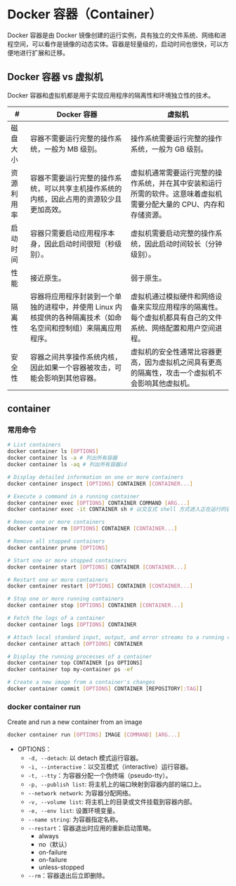 # Docker 容器（Container）

Docker 容器是由 Docker 镜像创建的运行实例，具有独立的文件系统、网络和进程空间，可以看作是镜像的动态实体。容器是轻量级的，启动时间也很快，可以方便地进行扩展和迁移。

## Docker 容器 vs 虚拟机

Docker 容器和虚拟机都是用于实现应用程序的隔离性和环境独立性的技术。

| #          | Docker 容器                                                                                                     | 虚拟机                                                                                                             |
| ---------- | --------------------------------------------------------------------------------------------------------------- | ------------------------------------------------------------------------------------------------------------------ |
| 磁盘大小   | 容器不需要运行完整的操作系统，一般为 MB 级别。                                                                  | 操作系统需要运行完整的操作系统，一般为 GB 级别。                                                                   |
| 资源利用率 | 容器不需要运行完整的操作系统，可以共享主机操作系统的内核，因此占用的资源较少且更加高效。                        | 虚拟机通常需要运行完整的操作系统，并在其中安装和运行所需的软件。这意味着虚拟机需要分配大量的 CPU、内存和存储资源。 |
| 启动时间   | 容器只需要启动应用程序本身，因此启动时间很短（秒级别）。                                                        | 虚拟机需要启动完整的操作系统，因此启动时间较长（分钟级别）。                                                       |
| 性能       | 接近原生。                                                                                                      | 弱于原生。                                                                                                         |
| 隔离性     | 容器将应用程序封装到一个单独的进程中，并使用 Linux 内核提供的各种隔离技术（如命名空间和控制组）来隔离应用程序。 | 虚拟机通过模拟硬件和网络设备来实现应用程序的隔离性。每个虚拟机都具有自己的文件系统、网络配置和用户空间进程。       |
| 安全性     | 容器之间共享操作系统内核，因此如果一个容器被攻击，可能会影响到其他容器。                                        | 虚拟机的安全性通常比容器更高，因为虚拟机之间具有更高的隔离性，攻击一个虚拟机不会影响其他虚拟机。                   |

## container

### 常用命令

```sh
# List containers
docker container ls [OPTIONS]
docker container ls -a # 列出所有容器
docker container ls -aq # 列出所有容器id

# Display detailed information on one or more containers
docker container inspect [OPTIONS] CONTAINER [CONTAINER...]

# Execute a command in a running container
docker container exec [OPTIONS] CONTAINER COMMAND [ARG...]
docker container exec -it CONTAINER sh # 以交互式 shell 方式进入正在运行的容器中

# Remove one or more containers
docker container rm [OPTIONS] CONTAINER [CONTAINER...]

# Remove all stopped containers
docker container prune [OPTIONS]

# Start one or more stopped containers
docker container start [OPTIONS] CONTAINER [CONTAINER...]

# Restart one or more containers
docker container restart [OPTIONS] CONTAINER [CONTAINER...]

# Stop one or more running containers
docker container stop [OPTIONS] CONTAINER [CONTAINER...]

# Fetch the logs of a container
docker container logs [OPTIONS] CONTAINER

# Attach local standard input, output, and error streams to a running container
docker container attach [OPTIONS] CONTAINER

# Display the running processes of a container
docker container top CONTAINER [ps OPTIONS]
docker container top my-container ps -ef

# Create a new image from a container's changes
docker container commit [OPTIONS] CONTAINER [REPOSITORY[:TAG]]
```

### docker container run

Create and run a new container from an image

```sh
docker container run [OPTIONS] IMAGE [COMMAND] [ARG...]
```

- OPTIONS：
  - `-d, --detach`: 以 detach 模式运行容器。
  - `-i, --interactive`：以交互模式（interactive）运行容器。
  - `-t, --tty`：为容器分配一个伪终端（pseudo-tty）。
  - `-p, --publish list`: 将主机上的端口映射到容器内部的端口上。
  - `--network network`: 为容器分配网络。
  - `-v, --volume list`: 将主机上的目录或文件挂载到容器内部。
  - `-e, --env list`: 设置环境变量。
  - `--name string`: 为容器指定名称。
  - `--restart`：容器退出时应用的重新启动策略。
    - always
    - no（默认）
    - on-failure
    - on-failure
    - unless-stopped
  - `--rm`：容器退出后立即删除。

